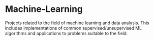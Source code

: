 # Machine-Learning
Projects related to the field of machine learning and data analysis. This includes implementations of common supervised/unsupervised ML
algorithms and applications to problems suitable to the field. 
